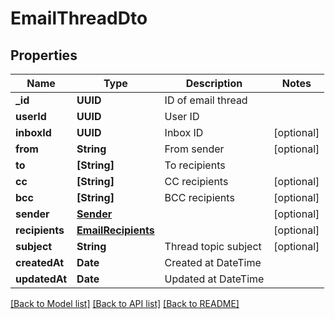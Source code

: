 # EmailThreadDto

## Properties
Name | Type | Description | Notes
------------ | ------------- | ------------- | -------------
**_id** | **UUID** | ID of email thread | 
**userId** | **UUID** | User ID | 
**inboxId** | **UUID** | Inbox ID | [optional] 
**from** | **String** | From sender | [optional] 
**to** | **[String]** | To recipients | 
**cc** | **[String]** | CC recipients | [optional] 
**bcc** | **[String]** | BCC recipients | [optional] 
**sender** | [**Sender**](Sender) |  | [optional] 
**recipients** | [**EmailRecipients**](EmailRecipients) |  | [optional] 
**subject** | **String** | Thread topic subject | [optional] 
**createdAt** | **Date** | Created at DateTime | 
**updatedAt** | **Date** | Updated at DateTime | 

[[Back to Model list]](../README#documentation-for-models) [[Back to API list]](../README#documentation-for-api-endpoints) [[Back to README]](../README)


